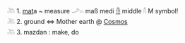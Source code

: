 𓍅 1. [mat](mat)a ~ measure 𓌴𓏏 maß medi [𓄟](𓄟) middle 𓄠 M symbol!  
𓍅 2. ground   ⇔ Mother earth @ [Cosmos](Cosmos)  
𓍅 3. mazdan : make, do  